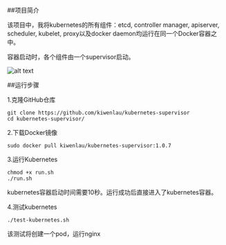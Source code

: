 ##项目简介

该项目中，我将kubernetes的所有组件：etcd, controller manager, apiserver, scheduler, kubelet, proxy以及docker daemon均运行在同一个Docker容器之中。

容器启动时，各个组件由一个supervisor启动。

![alt text](https://github.com/kiwenlau/kubernetes-supervisor/raw/master/kubernetes-supervisor.png)

##运行步骤

1.克隆GitHub仓库

```
git clone https://github.com/kiwenlau/kubernetes-supervisor
cd kubernetes-supervisor/
```

2.下载Docker镜像

```
sudo docker pull kiwenlau/kubernetes-supervisor:1.0.7
```

3.运行Kubernetes

```
chmod +x run.sh
./run.sh
```

kubernetes容器启动时间需要10秒。运行成功后直接进入了kubernetes容器。

4.测试kubernetes

```
./test-kubernetes.sh 
```

该测试将创建一个pod，运行nginx





